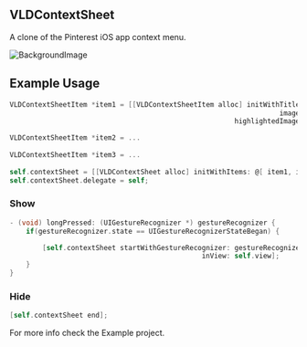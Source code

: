 ## VLDContextSheet

A clone of the Pinterest iOS app context menu.

![BackgroundImage](https://github.com/vangelov/VLDContextSheet/blob/master/Screenshot.png)

## Example Usage
```objective-c
VLDContextSheetItem *item1 = [[VLDContextSheetItem alloc] initWithTitle: @"Gift"
                                                                  image: [UIImage imageNamed: @"gift"]
                                                       highlightedImage: [UIImage imageNamed: @"gift_highlighted"]];

VLDContextSheetItem *item2 = ...
    
VLDContextSheetItem *item3 = ...
    
self.contextSheet = [[VLDContextSheet alloc] initWithItems: @[ item1, item2, item3 ]];
self.contextSheet.delegate = self;
```

### Show

```objective-c
- (void) longPressed: (UIGestureRecognizer *) gestureRecognizer {
    if(gestureRecognizer.state == UIGestureRecognizerStateBegan) {

        [self.contextSheet startWithGestureRecognizer: gestureRecognizer
                                               inView: self.view];
    }
}
```

### Hide

```objective-c
[self.contextSheet end];
```

For more info check the Example project.

       
